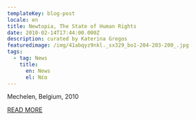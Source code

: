 ```yaml
---
templateKey: blog-post
locale: en
title: Newtopia, The State of Human Rights
date: 2010-02-14T17:44:00.000Z
description: curated by Katerina Gregos
featuredimage: /img/41abqyz9nkl._sx329_bo1-204-203-200_.jpg
tags:
  - tag: News
    title:
      en: News
      el: Νέα
---
```

Mechelen, Belgium, 2010

[READ MORE](https://www.amazon.com/Newtopia-State-Rights-Ariella-Azoulay/dp/9461300751)